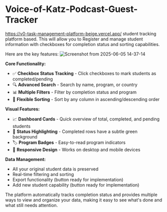 # Voice-of-Katz-Podcast-Guest-Tracker
https://v0-task-management-platform-beige.vercel.app/ 
student tracking platform based. This will allow you to Register and manage student information with checkboxes for completion status and sorting capabilities.

Here are the key features:
![Screenshot from 2025-06-05 14-37-14](https://github.com/user-attachments/assets/1f706089-d8a7-4e45-a03d-5580edd00e58)

**Core Functionality:**

- ✅ **Checkbox Status Tracking** - Click checkboxes to mark students as completed/pending
- 🔍 **Advanced Search** - Search by name, program, or country
- 📊 **Multiple Filters** - Filter by completion status and program
- 🔄 **Flexible Sorting** - Sort by any column in ascending/descending order


**Visual Features:**

- 📈 **Dashboard Cards** - Quick overview of total, completed, and pending students
- 🎨 **Status Highlighting** - Completed rows have a subtle green background
- 🏷️ **Program Badges** - Easy-to-read program indicators
- 📱 **Responsive Design** - Works on desktop and mobile devices


**Data Management:**

- All your original student data is preserved
- Real-time filtering and sorting
- Export functionality (button ready for implementation)
- Add new student capability (button ready for implementation)


The platform automatically tracks completion status and provides multiple ways to view and organize your data, making it easy to see what's done and what still needs attention.
